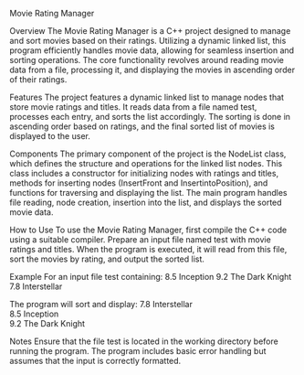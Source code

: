 Movie Rating Manager

Overview
The Movie Rating Manager is a C++ project designed to manage and sort movies based on their ratings. Utilizing a dynamic linked list, this program efficiently handles movie data, allowing for seamless insertion and sorting operations. The core functionality revolves around reading movie data from a file, processing it, and displaying the movies in ascending order of their ratings.

Features
The project features a dynamic linked list to manage nodes that store movie ratings and titles. It reads data from a file named test, processes each entry, and sorts the list accordingly. The sorting is done in ascending order based on ratings, and the final sorted list of movies is displayed to the user.

Components
The primary component of the project is the NodeList class, which defines the structure and operations for the linked list nodes. This class includes a constructor for initializing nodes with ratings and titles, methods for inserting nodes (InsertFront and InsertintoPosition), and functions for traversing and displaying the list. The main program handles file reading, node creation, insertion into the list, and displays the sorted movie data.

How to Use
To use the Movie Rating Manager, first compile the C++ code using a suitable compiler. Prepare an input file named test with movie ratings and titles. When the program is executed, it will read from this file, sort the movies by rating, and output the sorted list.

Example
For an input file test containing:
8.5 Inception
9.2 The Dark Knight
7.8 Interstellar


The program will sort and display:
7.8 Interstellar     
8.5 Inception        
9.2 The Dark Knight 

Notes
Ensure that the file test is located in the working directory before running the program. The program includes basic error handling but assumes that the input is correctly formatted.
